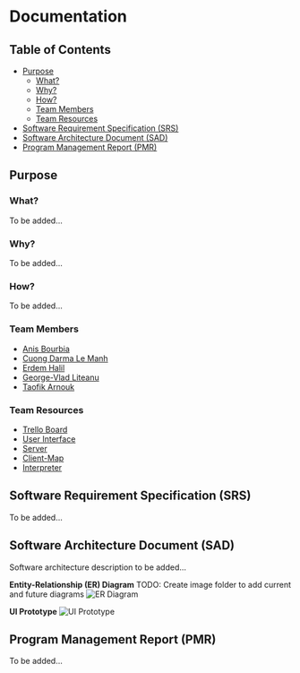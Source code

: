 # Documentation

## Table of Contents

- [Purpose](#purpose) 
    - [What?](#what)
    - [Why?](#why)
    - [How?](#how)
    - [Team Members](#team-members)
    - [Team Resources](#team-resources)
- [Software Requirement Specification (SRS)](#software-requirement-specification-srs)
- [Software Architecture Document (SAD)](#software-architecture-document-sad)
- [Program Management Report (PMR)](#program-management-report-pmr)

## Purpose

### What?
To be added...

### Why?
To be added...

### How?
To be added...

### Team Members
- [Anis Bourbia](https://git.chalmers.se/bourbia)
- [Cuong Darma Le Manh](https://git.chalmers.se/darma)
- [Erdem Halil](https://git.chalmers.se/erdemh)
- [George-Vlad Liteanu](https://git.chalmers.se/liteanu)
- [Taofik Arnouk](https://git.chalmers.se/arnouk)

### Team Resources

- [Trello Board](https://trello.com/b/W8kZA5nU/dit355)
- [User Interface](https://git.chalmers.se/courses/dit355/test-teams-formation/team-2/client)
- [Server](https://git.chalmers.se/courses/dit355/test-teams-formation/team-2/server)
- [Client-Map](https://git.chalmers.se/courses/dit355/test-teams-formation/team-2/client-map)
- [Interpreter](https://git.chalmers.se/courses/dit355/test-teams-formation/team-2/interpreter)

## Software Requirement Specification (SRS)
To be added...

## Software Architecture Document (SAD)
Software architecture description to be added...

**Entity-Relationship (ER) Diagram**
TODO: Create image folder to add current and future diagrams
![ER Diagram]()

**UI Prototype**
![UI Prototype]()


## Program Management Report (PMR)
To be added...
